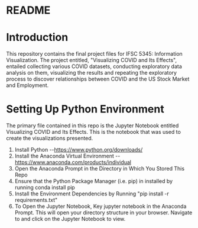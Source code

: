 # README

# Introduction
This repository contains the final project files for IFSC 5345: Information Visualization. The project entitled, "Visualizing COVID and Its Effects", entailed collecting 
various COVID datasets, conducting exploratory data analysis on them, visualizing the results and repeating the exploratory process to discover relationships between COVID
and the US Stock Market and Employment.

# Setting Up Python Environment
The primary file contained in this repo is the Jupyter Notebook entitled Visualizing COVID and Its Effects. This is the notebook that was used to create the visualizations
presented.

1) Install Python --https://www.python.org/downloads/
2) Install the Anaconda Virtual Environment -- https://www.anaconda.com/products/individual
3) Open the Anaconda Prompt in the Directory in Which You Stored This Repo
4) Ensure that the Python Package Manager (i.e. pip) in installed by running conda install pip 
5) Install the Environment Dependencies by Running "pip install -r requirements.txt"
6) To Open the Jupyter Notebook, Key jupyter notebook in the Anaconda Prompt. This will open your directory structure in your browser. Navigate to and click on the Jupyter Notebook to view.
